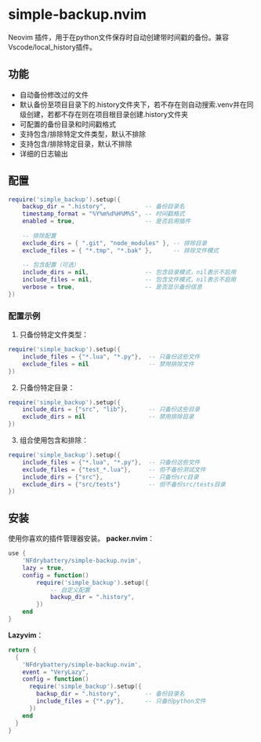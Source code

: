 # simple-backup.nvim

Neovim 插件，用于在python文件保存时自动创建带时间戳的备份。兼容Vscode/local_history插件。

## 功能

- 自动备份修改过的文件
- 默认备份至项目目录下的.history文件夹下，若不存在则自动搜索.venv并在同级创建，若都不存在则在项目根目录创建.history文件夹
- 可配置的备份目录和时间戳格式
- 支持包含/排除特定文件类型，默认不排除
- 支持包含/排除特定目录，默认不排除
- 详细的日志输出

## 配置

```lua
require('simple_backup').setup({
    backup_dir = ".history",           -- 备份目录名
    timestamp_format = "%Y%m%d%H%M%S", -- 时间戳格式
    enabled = true,                    -- 是否启用插件
    
    -- 排除配置
    exclude_dirs = { ".git", "node_modules" }, -- 排除目录
    exclude_files = { "*.tmp", "*.bak" },      -- 排除文件模式
    
    -- 包含配置（可选）
    include_dirs = nil,                -- 包含目录模式，nil表示不启用
    include_files = nil,               -- 包含文件模式，nil表示不启用
    verbose = true,                    -- 是否显示备份信息
})
```

### 配置示例

1. 只备份特定文件类型：
```lua
require('simple_backup').setup({
    include_files = {"*.lua", "*.py"},  -- 只备份这些文件
    exclude_files = nil                 -- 禁用排除文件
})
```

2. 只备份特定目录：
```lua
require('simple_backup').setup({
    include_dirs = {"src", "lib"},      -- 只备份这些目录
    exclude_dirs = nil                  -- 禁用排除目录
})
```

3. 组合使用包含和排除：
```lua
require('simple_backup').setup({
    include_files = {"*.lua", "*.py"},  -- 只备份这些文件
    exclude_files = {"test_*.lua"},     -- 但不备份测试文件
    include_dirs = {"src"},             -- 只备份src目录
    exclude_dirs = {"src/tests"}        -- 但不备份src/tests目录
})
```

## 安装

使用你喜欢的插件管理器安装。
**packer.nvim**：
```lua
use {
    'NFdrybattery/simple-backup.nvim',
    lazy = true,
    config = function()
        require('simple_backup').setup({
            -- 自定义配置
            backup_dir = ".history",
        })
    end
}
```
**Lazyvim**：
```lua
return {
  {
    'NFdrybattery/simple-backup.nvim',
    event = "VeryLazy",
    config = function()
      require('simple_backup').setup({
        backup_dir = ".history",       -- 备份目录名
        include_files = {"*.py"},      -- 只备份python文件
      })
    end
  }
}
```